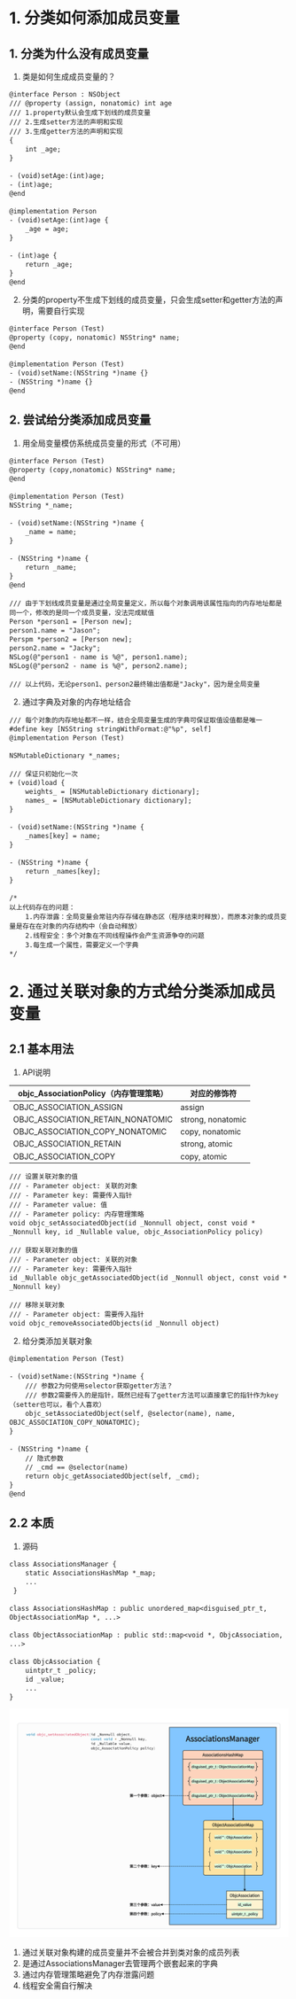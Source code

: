 # 1. 分类如何添加成员变量
## 1. 分类为什么没有成员变量
1. 类是如何生成成员变量的？
```objc
@interface Person : NSObject
/// @property (assign, nonatomic) int age
/// 1.property默认会生成下划线的成员变量
/// 2.生成setter方法的声明和实现
/// 3.生成getter方法的声明和实现
{
    int _age;
}

- (void)setAge:(int)age;
- (int)age;
@end

@implementation Person
- (void)setAge:(int)age {
    _age = age;
}

- (int)age {
    return _age;
}
@end
```
2. 分类的property不生成下划线的成员变量，只会生成setter和getter方法的声明，需要自行实现
```objc
@interface Person (Test)
@property (copy, nonatomic) NSString* name;
@end

@implementation Person (Test)
- (void)setName:(NSString *)name {}
- (NSString *)name {}
@end
```

## 2. 尝试给分类添加成员变量
1. 用全局变量模仿系统成员变量的形式（不可用）
```objc
@interface Person (Test)
@property (copy,nonatomic) NSString* name;
@end

@implementation Person (Test)
NSString *_name;

- (void)setName:(NSString *)name {
	_name = name;
}

- (NSString *)name {
	return _name;
}
@end

/// 由于下划线成员变量是通过全局变量定义，所以每个对象调用该属性指向的内存地址都是同一个，修改的是同一个成员变量，没法完成赋值
Person *person1 = [Person new];
person1.name = "Jason";
Perspm *person2 = [Person new];
person2.name = "Jacky";
NSLog(@"person1 - name is %@", person1.name);
NSLog(@"person2 - name is %@", person2.name);

/// 以上代码，无论person1、person2最终输出值都是"Jacky"，因为是全局变量
```
2. 通过字典及对象的内存地址结合
```objc
/// 每个对象的内存地址都不一样，结合全局变量生成的字典可保证取值设值都是唯一
#define key [NSString stringWithFormat:@"%p", self]
@implementation Person (Test)

NSMutableDictionary *_names;

/// 保证只初始化一次
+ (void)load {
    weights_ = [NSMutableDictionary dictionary];
    names_ = [NSMutableDictionary dictionary];
}

- (void)setName:(NSString *)name {
    _names[key] = name;
}

- (NSString *)name {
    return _names[key];
}

/*
以上代码存在的问题：
	1.内存泄露：全局变量会常驻内存存储在静态区（程序结束时释放），而原本对象的成员变量是存在在对象的内存结构中（会自动释放）
	2.线程安全：多个对象在不同线程操作会产生资源争夺的问题
	3.每生成一个属性，需要定义一个字典
*/
```

# 2. 通过关联对象的方式给分类添加成员变量
## 2.1 基本用法
1. API说明

| objc_AssociationPolicy（内存管理策略）    | 对应的修饰符            |
| --------------------------------- | ----------------- |
| OBJC_ASSOCIATION_ASSIGN           | assign            |
| OBJC_ASSOCIATION_RETAIN_NONATOMIC | strong, nonatomic |
| OBJC_ASSOCIATION_COPY_NONATOMIC   | copy, nonatomic   |
| OBJC_ASSOCIATION_RETAIN           | strong, atomic    |
| OBJC_ASSOCIATION_COPY             | copy, atomic      |

```objc
/// 设置关联对象的值
/// - Parameter object: 关联的对象
/// - Parameter key: 需要传入指针
/// - Parameter value: 值
/// - Parameter policy: 内存管理策略
void objc_setAssociatedObject(id _Nonnull object, const void * _Nonnull key, id _Nullable value, objc_AssociationPolicy policy)

/// 获取关联对象的值
/// - Parameter object: 关联的对象
/// - Parameter key: 需要传入指针
id _Nullable objc_getAssociatedObject(id _Nonnull object, const void * _Nonnull key)

/// 移除关联对象
/// - Parameter object: 需要传入指针
void objc_removeAssociatedObjects(id _Nonnull object)
```
2. 给分类添加关联对象
```objc
@implementation Person (Test)

- (void)setName:(NSString *)name {
	/// 参数2为何使用selector获取getter方法？
	/// 参数2需要传入的是指针，既然已经有了getter方法可以直接拿它的指针作为key（setter也可以，看个人喜欢）
    objc_setAssociatedObject(self, @selector(name), name, OBJC_ASSOCIATION_COPY_NONATOMIC);
}

- (NSString *)name {
    // 隐式参数
    // _cmd == @selector(name)
    return objc_getAssociatedObject(self, _cmd);
}
@end
```
## 2.2 本质
1. 源码
```objc
class AssociationsManager {
    static AssociationsHashMap *_map;
    ...
 }

class AssociationsHashMap : public unordered_map<disguised_ptr_t, ObjectAssociationMap *, ...>

class ObjectAssociationMap : public std::map<void *, ObjcAssociation, ...>

class ObjcAssociation {
	uintptr_t _policy;
	id _value;
	...
}
```
![1.svg](https://raw.githubusercontent.com/627969687/LevelUp/main/resource/202412210018764.svg)
1. 通过关联对象构建的成员变量并不会被合并到类对象的成员列表
2. 是通过AssociationsManager去管理两个嵌套起来的字典
3. 通过内存管理策略避免了内存泄露问题
4. 线程安全需自行解决